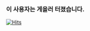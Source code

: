 ### 이 사용자는 게을러 터졌습니다.
[![Hits](https://hits.seeyoufarm.com/api/count/incr/badge.svg?url=https%3A%2F%2Fgithub.com%2Fzxcvb2002&count_bg=%23000000&title_bg=%23555555&icon=github.svg&icon_color=%23E7E7E7&title=Github&edge_flat=false)](https://hits.seeyoufarm.com)

<!--
##### Platform
<img src="https://img.shields.io/badge/iOS-000000?style=flat-square&logo=Apple&logoColor=white"/> <!-- <img src="https://img.shields.io/badge/visionOS-000000?style=flat-square&logo=Apple&logoColor=white"/> --> <!-- <img src="https://img.shields.io/badge/watchOS-000000?style=flat-square&logo=Apple&logoColor=white"/> -->

<!--
##### Skill
<img src="https://img.shields.io/badge/Swift-F05138?style=flat-square&logo=Swift&logoColor=white"/> <img src="https://img.shields.io/badge/SwiftUI-2C68B5?style=flat-square&logo=Swift&logoColor=white"/> <img src="https://img.shields.io/badge/Xcode-147EFB?style=flat-square&logo=xcode&logoColor=white"/> -->

<!--
##### Tool
<img src="https://img.shields.io/badge/Git-F05032?style=flat-square&logo=git&logoColor=white"/> <img src="https://img.shields.io/badge/GitHub-181717?style=flat-square&logo=github&logoColor=white"/> <!-- <img src="https://img.shields.io/badge/GitKraken-179287?style=flat&logo=GitKraken&logoColor=white"/> -->

<!--
##### Productivity
<img src="https://img.shields.io/badge/Notion-000000?style=flat-square&logo=Notion&logoColor=white"/> <img src="https://img.shields.io/badge/Slack-4A154B?style=flat-square&logo=slack&logoColor=white"/> <!-- <img src="https://img.shields.io/badge/Jira-0052CC?style=flat-square&logo=Jira&logoColor=white"/> -->

<!--
##### Etc
<img src="https://img.shields.io/badge/Figma-purple?style=flat-square&logo=Figma&logoColor=white"/> <!-- <img src="https://img.shields.io/badge/Canva-00C4CC?style=flat-square&logo=Canva&logoColor=white"> --> <!-- <img src="https://img.shields.io/badge/Adobe-black?style=flat-square&logo=Adobe&logoColor=white"/> -->

<!--
![mazandi profile](http://mazandi.herokuapp.com/api?handle=zxcvb2002&theme=cold)</a>
-->
<!--
**zxcvb2002/zxcvb2002** is a ✨ _special_ ✨ repository because its `README.md` (this file) appears on your GitHub profile.

Here are some ideas to get you started:

- 🔭 I’m currently working on ...
- 🌱 I’m currently learning ...
- 👯 I’m looking to collaborate on ...
- 🤔 I’m looking for help with ...
- 💬 Ask me about ...
- 📫 How to reach me: ...
- 😄 Pronouns: ...
- ⚡ Fun fact: ...
-->
